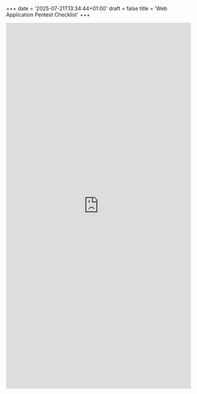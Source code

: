 +++
date = '2025-07-21T13:34:44+01:00'
draft = false
title = 'Web Application Pentest Checklist'
+++

<html>
<iframe src="https://docs.google.com/spreadsheets/d/16OtOOlAvR576bZjJJoYZ9a-pyoUi9tnj/edit?usp=sharing&ouid=110899656416453588800&rtpof=true&sd=true"
        width="100%" height="1000px" frameborder="0"></iframe>

</html>
